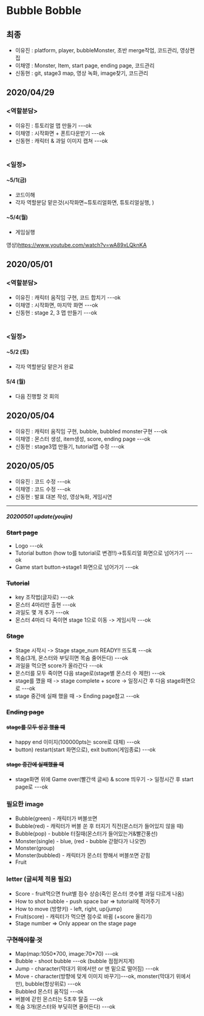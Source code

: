 # Bubble Bobble
## 최종
 * 이유진 : platform, player, bubbleMonster, 초반 merge작업, 코드관리, 영상편집
 * 이채영 : Monster, Item, start page, ending page, 코드관리
 * 신동현 : git, stage3 map, 영상 녹화, image찾기, 코드관리
## 2020/04/29
### <역할분담>
  * 이유진 : 튜토리얼 맵 만들기 ---ok<br>
  * 이채영 : 시작화면 + 폰트다운받기 ---ok<br>  
  * 신동현 : 캐릭터 & 과일 이미지 캡쳐 ---ok<br><br>

### <일정>
#### ~5/1(금)
  * 코드이해
  * 각자 역할분담 맡은것(시작화면~튜토리얼화면, 튜토리얼실행, )
#### ~5/4(월)
  * 게임실행
  
영상)https://www.youtube.com/watch?v=wA89xLQknKA <br>

## 2020/05/01
### <역할분담>
  * 이유진 : 캐릭터 움직임 구현, 코드 합치기 ---ok<br>
  * 이채영 : 시작화면, 마지막 화면 ---ok<br>  
  * 신동현 : stage 2, 3 맵 만들기 ---ok<br><br>
  
### <일정>
#### ~5/2 (토)
 * 각자 역할분담 맡은거 완료
#### 5/4 (월)
 * 다음 진행할 것 회의
 
## 2020/05/04
 * 이유진 : 캐릭터 움직임 구현, bubble, bubbled monster구현 ---ok
 * 이채영 : 몬스터 생성, item생성, score, ending page ---ok
 * 신동현 : stage3맵 만들기, tutorial맵 수정 ---ok
 
## 2020/05/05
 * 이유진 : 코드 수정 ---ok
 * 이채영 : 코드 수정 ---ok
 * 신동현 : 발표 대본 작성, 영상녹화, 게임시연
<hr>

##### 20200501 update(youjin)
### ~~Start page~~
  * Logo ---ok
  * Tutorial button (how to를 tutorial로 변경!!)->튜토리얼 화면으로 넘어가기 ---ok
  * Game start button->stage1 화면으로 넘어가기 ---ok
### ~~Tutorial~~
  * key 조작법(글자로) ---ok
  * 몬스터 4마리만 출현 ---ok
  * 과일도 몇 개 추가 ---ok
  * 몬스터 4마리 다 죽이면 stage 1으로 이동 -> 게임시작 ---ok
### ~~Stage~~
  * Stage 시작시 -> Stage stage_num READY!! 뜨도록 ---ok
  * 목숨(3개, 몬스터와 부딪히면 목숨 줄어든다) ---ok
  * 과일을 먹으면 score가 올라간다 ---ok
  * 몬스터를 모두 죽이면 다음 stage로(stage별 몬스터 수 제한) ---ok
  * stage를 깼을 때 -> stage complete + score -> 일정시간 후 다음 stage화면으로 ---ok
  * stage 중간에 실패 했을 때 -> Ending page참고 ---ok
### ~~Ending page~~
#### ~~stage를 모두 성공 했을 때~~
  * happy end 이미지(100000pts는 score로 대체) ---ok
  * button) restart(start 화면으로), exit button(게임종료) ---ok
#### ~~stage 중간에 실패했을 때~~
  * stage화면 위에 Game over(빨간색 글씨) & score 띄우기 -> 일정시간 후 start page로 ---ok
  

### 필요한 image
  * Bubble(green) - 캐릭터가 버블쏘면
  * Bubble(red) - 캐릭터가 버블 쏜 후 터지기 직전(몬스터가 들어있지 않을 때)
  * Bubble(pop) - bubble 터질때(몬스터가 들어있는거&빨간풍선)
  * Monster(single) - blue, (red - bubble 갇혔다가 나오면)
  * Monster(group)
  * Monster(bubbled) - 캐릭터가 몬스터 향해서 버블쏘면 갇힘
  * Fruit

### letter (글씨체 적용 필요)
  * Score - fruit먹으면 fruit별 점수 상승(죽인 몬스터 갯수별 과일 다르게 나옴)
  * How to shot bubble - push space bar => tutorial에 적어주기
  * How to move (방향키) - left, right, up(jump)
  * Fruit(score) - 캐릭터가 먹으면 점수로 바뀜 (+score 올리기)
  * Stage number => Only appear on the stage page

### ~~구현해야할 것~~
  * Map(map:1050\*700, image:70\*70) ---ok
  * Bubble - shoot bubble ---ok (bubble 점점커지게)
  * Jump - character(막대기 위에서만 or 맨 밑으로 떨어짐) ---ok
  * Move - character(방향에 맞게 이미지 바꾸기)---ok, monster(막대기 위에서만), bubble(항상위로) ---ok
  * Bubbled 몬스터 움직임 ---ok
  * 버블에 갇힌 몬스터는 5초후 탈출 ---ok
  * 목숨 3개(몬스터와 부딪히면 줄어든다) ---ok


  
